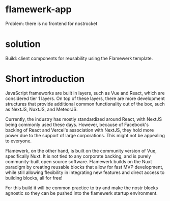 # flamewerk-app
Problem: there is no frontend for nostrocket

# solution
Build: client components for reusability using the Flamewerk template.

# Short introduction

JavaScript frameworks are built in layers, such as Vue and React, which are considered tier 1 layers. On top of these layers, there are more development structures that provide additional common functionality out of the box, such as NextJS, NuxtJS, and MeteorJS.

Currently, the industry has mostly standardized around React, with NextJS being commonly used these days. However, because of Facebook's backing of React and Vercel's association with NextJS, they hold more power due to the support of large corporations. This might not be appealing to everyone.

Flamewerk, on the other hand, is built on the community version of Vue, specifically Nuxt. It is not tied to any corporate backing, and is purely community-built open source software. Flamewerk builds on the Nuxt paradigm by creating reusable blocks that allow for fast MVP development, while still allowing flexibility in integrating new features and direct access to building blocks, all for free!

For this build it will be common practice to try and make the nostr blocks agnostic so they can be pushed into the flamewerk startup environment.
